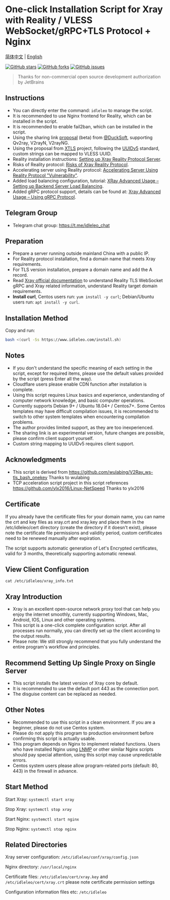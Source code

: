# One-click Installation Script for Xray with Reality / VLESS WebSocket/gRPC+TLS Protocol + Nginx

[简体中文](README.md) | [English](languages/en/README_en.md)

[![GitHub stars](https://img.shields.io/github/stars/hello-yunshu/Xray_bash_onekey?color=%230885ce)](https://github.com/hello-yunshu/Xray_bash_onekey/stargazers) [![GitHub forks](https://img.shields.io/github/forks/hello-yunshu/Xray_bash_onekey?color=%230885ce)](https://github.com/hello-yunshu/Xray_bash_onekey/network) [![GitHub issues](https://img.shields.io/github/issues/hello-yunshu/Xray_bash_onekey)](https://github.com/hello-yunshu/Xray_bash_onekey/issues)

> Thanks for non-commercial open source development authorization by JetBrains

## Instructions

* You can directly enter the command: `idleleo` to manage the script.
* It is recommended to use Nginx frontend for Reality, which can be installed in the script.
* It is recommended to enable fail2ban, which can be installed in the script.
* Using the sharing link [proposal](https://github.com/XTLS/Xray-core/issues/91) (beta) from [@DuckSoft](https://github.com/DuckSoft), supporting Qv2ray, V2rayN, V2rayNG.
* Using the proposal from [XTLS](https://github.com/XTLS/Xray-core/issues/158) project, following the [UUIDv5](https://tools.ietf.org/html/rfc4122#section-4.3) standard, custom strings can be mapped to VLESS UUID.
* Reality installation instructions: [Setting up Xray Reality Protocol Server](https://hey.run/archives/da-jian-xray-reality-xie-yi-fu-wu-qi).
* Risks of Reality protocol: [Risks of Xray Reality Protocol](https://hey.run/archives/reality-xie-yi-de-feng-xian).
* Accelerating server using Reality protocol: [Accelerating Server Using Reality Protocol "Vulnerability"](https://hey.run/archives/li-yong-reality-xie-yi-lou-dong-jia-su-fu-wu-qi).
* Added load balancing configuration, tutorial: [XRay Advanced Usage – Setting up Backend Server Load Balancing](https://hey.run/archives/xrayjin-jie-wan-fa---da-jian-hou-duan-fu-wu-qi-fu-zai-jun-heng).
* Added gRPC protocol support, details can be found at: [Xray Advanced Usage – Using gRPC Protocol](https://hey.run/archives/xrayjin-jie-wan-fa---shi-yong-grpcxie-yi).

## Telegram Group

* Telegram chat group: <https://t.me/idleleo_chat>

## Preparation

* Prepare a server running outside mainland China with a public IP.
* For Reality protocol installation, find a domain name that meets Xray requirements.
* For TLS version installation, prepare a domain name and add the A record.
* Read [Xray official documentation](https://xtls.github.io) to understand Reality TLS WebSocket gRPC and Xray related information, understand Reality target domain requirements.
* **Install curl**, Centos users run: `yum install -y curl`; Debian/Ubuntu users run: `apt install -y curl`.

## Installation Method

Copy and run:

``` bash
bash <(curl -Ss https://www.idleleo.com/install.sh)
```

## Notes

* If you don't understand the specific meaning of each setting in the script, except for required items, please use the default values provided by the script (press Enter all the way).
* Cloudflare users please enable CDN function after installation is complete.
* Using this script requires Linux basics and experience, understanding of computer network knowledge, and basic computer operations.
* Currently supports Debian 9+ / Ubuntu 18.04+ / Centos7+. Some Centos templates may have difficult compilation issues, it is recommended to switch to other system templates when encountering compilation problems.
* The author provides limited support, as they are too inexperienced.
* The sharing link is an experimental version, future changes are possible, please confirm client support yourself.
* Custom string mapping to UUIDv5 requires client support.

## Acknowledgments

* This script is derived from <https://github.com/wulabing/V2Ray_ws-tls_bash_onekey> Thanks to wulabing
* TCP acceleration script project in this script references <https://github.com/ylx2016/Linux-NetSpeed> Thanks to ylx2016

## Certificate

If you already have the certificate files for your domain name, you can name the crt and key files as xray.crt and xray.key and place them in the /etc/idleleo/cert directory (create the directory if it doesn't exist), please note the certificate file permissions and validity period, custom certificates need to be renewed manually after expiration.

The script supports automatic generation of Let's Encrypted certificates, valid for 3 months, theoretically supporting automatic renewal.

## View Client Configuration

`cat /etc/idleleo/xray_info.txt`

## Xray Introduction

* Xray is an excellent open-source network proxy tool that can help you enjoy the internet smoothly, currently supporting Windows, Mac, Android, IOS, Linux and other operating systems.
* This script is a one-click complete configuration script. After all processes run normally, you can directly set up the client according to the output results.
* Please note: We still strongly recommend that you fully understand the entire program's workflow and principles.

## Recommend Setting Up Single Proxy on Single Server

* This script installs the latest version of Xray core by default.
* It is recommended to use the default port 443 as the connection port.
* The disguise content can be replaced as needed.

## Other Notes

* Recommended to use this script in a clean environment. If you are a beginner, please do not use Centos system.
* Please do not apply this program to production environment before confirming this script is actually usable.
* This program depends on Nginx to implement related functions. Users who have installed Nginx using [LNMP](https://lnmp.org) or other similar Nginx scripts should pay special attention, using this script may cause unpredictable errors.
* Centos system users please allow program-related ports (default: 80, 443) in the firewall in advance.

## Start Method

Start Xray: `systemctl start xray`

Stop Xray: `systemctl stop xray`

Start Nginx: `systemctl start nginx`

Stop Nginx: `systemctl stop nginx`

## Related Directories

Xray server configuration: `/etc/idleleo/conf/xray/config.json`

Nginx directory: `/usr/local/nginx`

Certificate files: `/etc/idleleo/cert/xray.key` and `/etc/idleleo/cert/xray.crt` please note certificate permission settings

Configuration information files etc: `/etc/idleleo`
